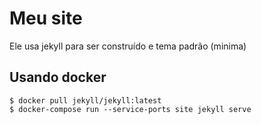 # Meu site

Ele usa jekyll para ser construído e tema padrão (minima)

## Usando docker

``` console
$ docker pull jekyll/jekyll:latest
$ docker-compose run --service-ports site jekyll serve
```
